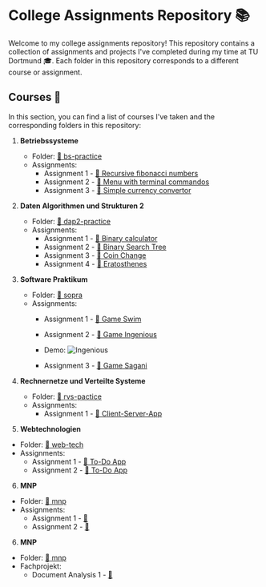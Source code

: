 # College Assignments Repository 📚

Welcome to my college assignments repository! This repository contains a collection of assignments and projects I've completed during my time at TU Dortmund 🎓. Each folder in this repository corresponds to a different course or assignment.


## Courses 📖

In this section, you can find a list of courses I've taken and the corresponding folders in this repository:

1. **Betriebssysteme**
   - Folder: [📁 bs-practice](/bs-practice/)
   - Assignments:
     - Assignment 1 - [📄 Recursive fibonacci numbers](/bs-practice/1_ex/)
     - Assignment 2 - [📄 Menu with terminal commandos](/bs-practice/2_ex/)
     - Assignment 3 - [📄 Simple currency convertor](/bs-practice/currency-convertor/)

2. **Daten Algorithmen und Strukturen 2**
   - Folder: [📁 dap2-practice](/dap2-practice/)
   - Assignments:
     - Assignment 1 - [📄 Binary calculator](/dap2-practice/binary-calculator/)
     - Assignment 2 - [📄 Binary Search Tree](/dap2-practice/binary-tree/)
     - Assignment 3 - [📄 Coin Change](/dap2-practice/coin-change/)
     - Assignment 4 - [📄 Eratosthenes](/dap2-practice/eratosthenes/)

3. **Software Praktikum**
   - Folder: [📁 sopra](/sopra/)
   - Assignments:
     - Assignment 1 - [📄 Game Swim](/sopra/swim/)
     - Assignment 2 - [📄 Game Ingenious](/sopra/ingenious/)
     -    Demo: ![Ingenious](https://github.com/user-attachments/assets/80464667-5923-43a3-9aed-788ea53e74d5)

     - Assignment 3 - [📄 Game Sagani](/sopra/sagani/)

4. **Rechnernetze und Verteilte Systeme**
   - Folder: [📁 rvs-pactice](/rvs-pactice/)
   - Assignments:
     - Assignment 1 - [📄 Client-Server-App](/rvs-practice/client-server-app/)

5. **Webtechnologien**
  - Folder: [📁 web-tech](/web-tech/)
  - Assignments:
    - Assignment 1 - [📄 To-Do App](/web-tech/ng-todo-app/)
    - Assignment 2 - [📄 To-Do App](/web-tech/ng-todo-app-v2/)

6. **MNP**
  - Folder: [📁 mnp](/mnp/)
  - Assignments:
    - Assignment 1 - [📄 ](/mnp/)
    - Assignment 2 - [📄 ](/mnp/)

6. **MNP**
  - Folder: [📁 mnp](/fachprojekt/)
  - Fachprojekt:
    - Document Analysis 1 - [📄 ](/fachprojekt/document-analysis/)
